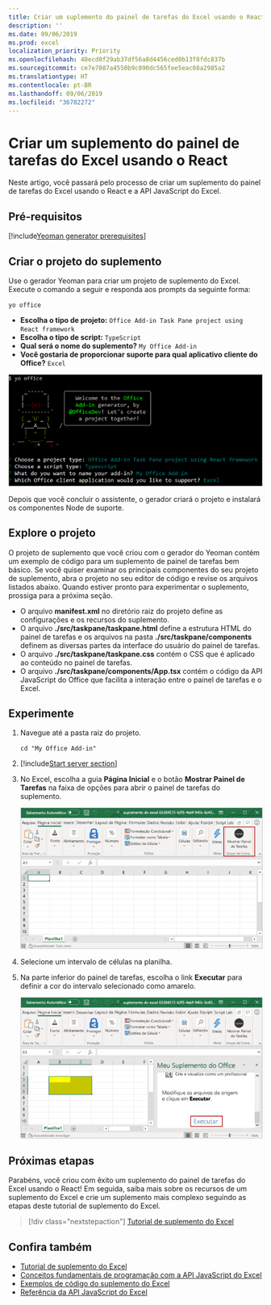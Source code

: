 ```yaml
---
title: Criar um suplemento do painel de tarefas do Excel usando o React
description: ''
ms.date: 09/06/2019
ms.prod: excel
localization_priority: Priority
ms.openlocfilehash: 40ecd0f29ab37df56a8d4456ced0b13f8fdc837b
ms.sourcegitcommit: ce7e7087a4550b9c090dc565fee5eac08a2985a2
ms.translationtype: HT
ms.contentlocale: pt-BR
ms.lasthandoff: 09/06/2019
ms.locfileid: "36782272"
---
```

# <a name="build-an-excel-task-pane-add-in-using-react"></a>Criar um suplemento do painel de tarefas do Excel usando o React

Neste artigo, você passará pelo processo de criar um suplemento do painel de tarefas do Excel usando o React e a API JavaScript do Excel.

## <a name="prerequisites"></a>Pré-requisitos

[!include[Yeoman generator prerequisites](../includes/quickstart-yo-prerequisites.md)]

## <a name="create-the-add-in-project"></a>Criar o projeto do suplemento

Use o gerador Yeoman para criar um projeto de suplemento do Excel. Execute o comando a seguir e responda aos prompts da seguinte forma:

```command&nbsp;line
yo office
```

- **Escolha o tipo de projeto:** `Office Add-in Task Pane project using React framework`
- **Escolha o tipo de script:** `TypeScript`
- **Qual será o nome do suplemento?** `My Office Add-in`
- **Você gostaria de proporcionar suporte para qual aplicativo cliente do Office?** `Excel`

![Gerador do Yeoman](../images/yo-office-excel-react-2.png)

Depois que você concluir o assistente, o gerador criará o projeto e instalará os componentes Node de suporte.

## <a name="explore-the-project"></a>Explore o projeto

O projeto de suplemento que você criou com o gerador do Yeoman contém um exemplo de código para um suplemento de painel de tarefas bem básico. Se você quiser examinar os principais componentes do seu projeto de suplemento, abra o projeto no seu editor de código e revise os arquivos listados abaixo. Quando estiver pronto para experimentar o suplemento, prossiga para a próxima seção.

- O arquivo **manifest.xml** no diretório raiz do projeto define as configurações e os recursos do suplemento.
- O arquivo **./src/taskpane/taskpane.html** define a estrutura HTML do painel de tarefas e os arquivos na pasta **./src/taskpane/components** definem as diversas partes da interface do usuário do painel de tarefas.
- O arquivo **./src/taskpane/taskpane.css** contém o CSS que é aplicado ao conteúdo no painel de tarefas.
- O arquivo **./src/taskpane/components/App.tsx** contém o código da API JavaScript do Office que facilita a interação entre o painel de tarefas e o Excel.

## <a name="try-it-out"></a>Experimente

1. Navegue até a pasta raiz do projeto.

    ```command&nbsp;line
    cd "My Office Add-in"
    ```

2. [!include[Start server section](../includes/quickstart-yo-start-server-excel.md)] 

3. No Excel, escolha a guia **Página Inicial** e o botão **Mostrar Painel de Tarefas** na faixa de opções para abrir o painel de tarefas do suplemento.

    ![Botão do suplemento do Excel](../images/excel-quickstart-addin-3b.png)

4. Selecione um intervalo de células na planilha.

5. Na parte inferior do painel de tarefas, escolha o link **Executar** para definir a cor do intervalo selecionado como amarelo.

    ![Suplemento do Excel](../images/excel-quickstart-addin-3c.png)

## <a name="next-steps"></a>Próximas etapas

Parabéns, você criou com êxito um suplemento do painel de tarefas do Excel usando o React! Em seguida, saiba mais sobre os recursos de um suplemento do Excel e crie um suplemento mais complexo seguindo as etapas deste tutorial de suplemento do Excel.

> [!div class="nextstepaction"]
> [Tutorial de suplemento do Excel](../tutorials/excel-tutorial.md)

## <a name="see-also"></a>Confira também

* [Tutorial de suplemento do Excel](../tutorials/excel-tutorial-create-table.md)
* [Conceitos fundamentais de programação com a API JavaScript do Excel](../excel/excel-add-ins-core-concepts.md)
* [Exemplos de código do suplemento do Excel](https://developer.microsoft.com/office/gallery/?filterBy=Samples,Excel)
* [Referência da API JavaScript do Excel](/office/dev/add-ins/reference/overview/excel-add-ins-reference-overview)
